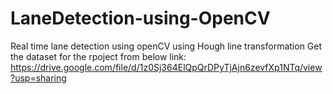 # LaneDetection-using-OpenCV
Real time lane detection using openCV using Hough line transformation
Get the dataset for the rpoject from below link:
      https://drive.google.com/file/d/1z0Sj364ElQpQrDPyTjAjn6zevfXp1NTq/view?usp=sharing
